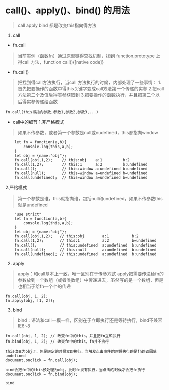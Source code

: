 # call()、apply()、bind() 的用法
> call apply bind  都是改变this指向得方法
1. call
* fn.call
>当前实例（函数fn）通过原型链得查找机制，找到 function.prototype 上得call 方法，function call(){[native code]}
* fn.call()
> 把找到得call方法执行，当call 方法执行的时候，内部处理了一些事情：
> 1.首先把要操作的函数中得this关键字变成call方法第一个传递的实参
> 2.把call方法第二个及值后得实参获取到
> 3.把要操作的函数执行，并且把第二个以后得实参传递给函数

```
fn.call(this得指向参数,参数1,参数2,参数3,...)
```
* call中的细节
 1.非严格模式
 >如果不传参数，或者第一个参数是null或nudefined，this都指向window
```
    let fn = function(a,b){
        console.log(this,a,b);
    }
    let obj = {name:"obj"};
    fn.call(obj,1,2);    // this:obj    a:1         b:2
    fn.call(1,2);        // this:1      a:2         b:undefined
    fn.call();           // this:window a:undefined b:undefined
    fn.call(null);       // this=window a=undefined b=undefined
    fn.call(undefined);  // this=window a=undefined b=undefined

```
2.严格模式
>第一个参数是谁，this就指向谁，包括null和undefined，如果不传参数this就是undefined
```
    "use strict"
    let fn = function(a,b){
        console.log(this,a,b);
    }
    let obj = {name:"obj"};
    fn.call(obj,1,2);   // this:obj        a:1          b:2
    fn.call(1,2);       // this:1          a:2          b=undefined
    fn.call();          // this:undefined  a:undefined  b:undefined
    fn.call(null);      // this:null       a:undefined  b:undefined
    fn.call(undefined); // this:undefined  a:undefined  b:undefined
```
2. apply
>apply：和call基本上一致，唯一区别在于传参方式
apply把需要传递给fn的参数放到一个数组（或者类数组）中传递进去，虽然写的是一个数组，但是也相当于给fn一个个的传递

```
fn.call(obj, 1, 2);
fn.apply(obj, [1, 2]);
```
3. bind
>bind：语法和call一模一样，区别在于立即执行还是等待执行，bind不兼容IE6~8
```
fn.call(obj, 1, 2); // 改变fn中的this，并且把fn立即执行
fn.bind(obj, 1, 2); // 改变fn中的this，fn并不执行
```
```
this改变为obj了，但是绑定的时候立即执行，当触发点击事件的时候执行的是fn的返回值undefined
document.onclick = fn.call(obj);
```
```
bind会把fn中的this预处理为obj，此时fn没有执行，当点击的时候才会把fn执行
document.onclick = fn.bind(obj);
```
```
bind
```